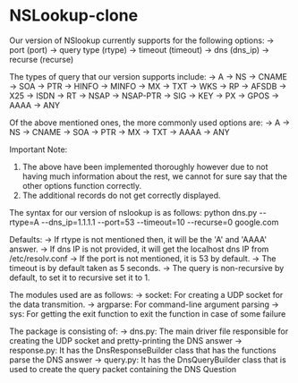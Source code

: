# NSLookup-clone

Our version of NSlookup currently supports for the following options:
-> port (port)
-> query type (rtype)
-> timeout (timeout)
-> dns (dns_ip)
-> recurse (recurse)

The types of query that our version supports include:
-> A
-> NS
-> CNAME
-> SOA
-> PTR
-> HINFO
-> MINFO
-> MX
-> TXT
-> WKS
-> RP
-> AFSDB
-> X25
-> ISDN
-> RT
-> NSAP
-> NSAP-PTR
-> SIG
-> KEY
-> PX
-> GPOS
-> AAAA
-> ANY

Of the above mentioned ones, the more commonly used options are:
-> A
-> NS
-> CNAME
-> SOA
-> PTR
-> MX
-> TXT
-> AAAA
-> ANY

Important Note:
	
  1. The above have been implemented thoroughly however due to not having much information
	about the rest, we cannot for sure say that the other options function correctly.
  2. The additional records do not get correctly displayed.

The syntax for our version of nslookup is as follows:
  python dns.py --rtype=A --dns_ip=1.1.1.1 --port=53 --timeout=10 --recurse=0 google.com 

Defaults:
-> If rtype is not mentioned then, it will be the 'A' and 'AAAA' answer.
-> If dns IP is not provided, it will get the localhost dns IP from /etc/resolv.conf
-> If the port is not mentioned, it is 53 by default.
-> The timeout is by default taken as 5 seconds.
-> The query is non-recursive by default, to set it to recursive set it to 1.

The modules used are as follows:
-> socket: For creating a UDP socket for the data transmition. 
-> argparse: For command-line argument parsing
-> sys: For getting the exit function to exit the function in case of some failure

The package is consisting of:
-> dns.py: The main driver file responsible for creating the UDP socket and pretty-printing the DNS answer
-> response.py: It has the DnsResponseBuilder class that has the functions parse the DNS answer
-> query.py: It has the DnsQueryBuilder class that is used to create the query packet containing the DNS Question
